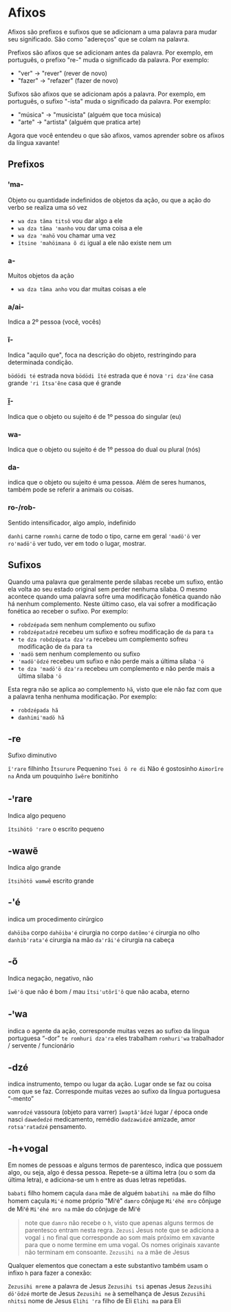# Afixos

Afixos são prefixos e sufixos que se adicionam a uma palavra para mudar seu significado. São como "adereços" que se colam na palavra.

Prefixos são afixos que se adicionam antes da palavra. Por exemplo, em português, o prefixo "re-" muda o significado da palavra. Por exemplo:

- "ver" -> "rever" (rever de novo)
- "fazer" -> "refazer" (fazer de novo)

Sufixos são afixos que se adicionam após a palavra. Por exemplo, em português, o sufixo "-ista" muda o significado da palavra. Por exemplo:

- "música" -> "musicista" (alguém que toca música)
- "arte" -> "artista" (alguém que pratica arte)

Agora que você entendeu o que são afixos, vamos aprender sobre os afixos da língua xavante!

## Prefixos

### ꞌma-

Objeto ou quantidade indefinidos de objetos da ação, ou que a ação do verbo se realiza uma só vez

- `wa dza tãma titsõ` vou dar algo a ele
- `wa dza tãma ꞌmanho` vou dar uma coisa a ele
- `wa dza ꞌmahö` vou chamar uma vez
- `ĩtsine ꞌmahöimana õ di` igual a ele não existe nem um

### a-

Muitos objetos da ação

- `wa dza tãma anho` vou dar muitas coisas a ele

### a/ai-

Indica a 2º pessoa (você, vocês)

### ĩ-

Indica "aquilo que", foca na descrição do objeto, restringindo para determinada condição.

`bödödi té` estrada nova
`bödödi ĩté` estrada que é nova
`ꞌri dzaꞌẽne` casa grande
`ꞌri ĩtsaꞌẽne` casa que é grande

### ĩ̱-

Indica que o objeto ou sujeito é de 1º pessoa do singular (eu)

### wa-

Indica que o objeto ou sujeito é de 1º pessoa do dual ou plural (nós)

### da-

indica que o objeto ou sujeito é uma pessoa. Além de seres humanos, também pode se referir a animais ou coisas.

### ro-/rob-

Sentido intensificador, algo amplo, indefinido

`danhi` carne
`romnhi` carne de todo o tipo, carne em geral
`ꞌmadöꞌö` ver
`ro'madӧ'ӧ` ver tudo, ver em todo o lugar, mostrar.

## Sufixos

Quando uma palavra que geralmente perde sílabas recebe um sufixo, então ela volta ao seu estado original sem perder nenhuma sílaba. O mesmo acontece quando uma palavra sofre uma modificação fonética quando não há nenhum complemento. Neste último caso, ela vai sofrer a modificação fonética ao receber o sufixo. Por exemplo:

- `robdzépada` sem nenhum complemento ou sufixo
- `robdzépatadzé` recebeu um sufixo e sofreu modificação de `da` para `ta`
- `te dza robdzépata dzaꞌra` recebeu um complemento sofreu modificação de `da` para `ta`
- `ꞌmadö` sem nenhum complemento ou sufixo
- `ꞌmadöꞌödzé` recebeu um sufixo e não perde mais a última sílaba `ꞌö`
- `te dza ꞌmadöꞌö dzaꞌra` recebeu um complemento e não perde mais a última sílaba `ꞌö`

Esta regra não se aplica ao complemento `hã`, visto que ele não faz com que a palavra tenha nenhuma modificação. Por exemplo:

- `robdzépada hã`
- `danhimiꞌmadö hã`

## -re

Sufixo diminutivo

`ĩ'rare` filhinho
`Ĩtsurure` Pequenino
`Tsei õ re di` Não é gostosinho
`Aimorĩre na` Anda um pouquinho
`ĩwẽre` bonitinho

## -ꞌrare

Indica algo pequeno

`ĩtsihötö ꞌrare` o escrito pequeno

## -wawẽ

Indica algo grande

`ĩtsihötö wamwẽ` escrito grande

## -'é

indica um procedimento cirúrgico

`dahöiba` corpo
`dahöiba'é` cirurgia no corpo
`datõmo'é` cirurgia no olho
`danhib'rata'é` cirurgia na mão
`da'rãi'é` cirurgia na cabeça

## -õ

Indica negação, negativo, não

`ĩwẽ'õ` que não é bom / mau
`ĩtsi'utõrĩ'õ` que não acaba, eterno

## -ꞌwa

indica o agente da ação, corresponde muitas vezes ao sufixo da língua portuguesa “-dor”
`te romhuri dzaꞌra` eles trabalham
`romhuri'wa` trabalhador / servente / funcionário

## -dzé

indica instrumento, tempo ou lugar da ação. Lugar onde se faz ou coisa com que se faz. Corresponde muitas vezes ao sufixo da língua portuguesa “-mento”

`wamrodzé` vassoura (objeto para varrer)
`ĩwaptãꞌãdzé` lugar / época onde nasci
`dawededzé` medicamento, remédio
`dadzawidzé` amizade, amor
`rotsa'ratadzé` pensamento.

## -h+vogal

Em nomes de pessoas e alguns termos de parentesco, indica que possuem algo, ou seja, algo é dessa pessoa. Repete-se a última letra (ou o som da última letra), e adiciona-se um `h` entre as duas letras repetidas.

`babati` filho homem caçula
`dana` mãe de alguém
`babatihi na` mãe do filho homem caçula
`Miꞌé` nome próprio "Miꞌé"
`damro` cônjuge
`Miꞌéhé mro` cônjuge de Miꞌé
`Miꞌéhé mro na` mãe do cônjuge de Miꞌé
> note que `damro` não recebe o `h`, visto que apenas alguns termos de parentesco entram nesta regra.
`Zezusi` Jesus
> note que se adiciona a vogal `i` no final que corresponde ao som mais próximo em xavante para que o nome termine em uma vogal. Os nomes originais xavante não terminam em consoante.
`Zezusihi na` a mãe de Jesus

Qualquer elementos que conectam a este substantivo também usam o infixo `h` para fazer a conexão:

`Zezusihi mreme` a palavra de Jesus
`Zezusihi tsi` apenas Jesus
`Zezusihi döꞌödzé` morte de Jesus
`Zezusihi ne` à semelhança de Jesus
`Zezusihi nhitsi` nome de Jesus
`Elihi ꞌra` filho de Eli
`Elihi ma` para Eli
